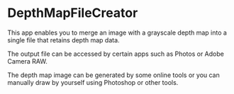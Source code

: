 # DepthMapFileCreator

This app enables you to merge an image with a grayscale depth map into a single file that retains depth map data.

The output file can be accessed by certain apps such as Photos or Adobe Camera RAW.

The depth map image can be generated by some online tools or you can manually draw by yourself using Photoshop or other tools.
